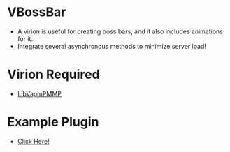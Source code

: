 # VBossBar
- A virion is useful for creating boss bars, and it also includes animations for it.
- Integrate several asynchronous methods to minimize server load!

# Virion Required
- [LibVapmPMMP](https://github.com/VennDev/LibVapmPMMP)

# Example Plugin
- [Click Here!](https://github.com/VennDev/VTestBossBar)
